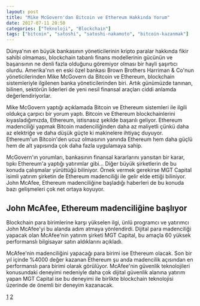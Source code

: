 ```yaml
---
layout: post
title: "Mike McGovern'dan Bitcoin ve Ethereum Hakkında Yorum"
date: 2017-07-11 20:50
categories: ["Teknoloji", "Blockchain"]
tags: ["bitcoin", "satoshi", "satoshi-nakamoto", "bitcoin-kazanmak"]
---
```


Dünya'nın en büyük bankasının yöneticilerinin kripto paralar hakkında fikir sahibi olmaması, blockchain tabanlı finans modellerinin gücünün ve başarısının ne denli fazla olduğunu göremiyor olması bir hayli şaşırtıcı olurdu. Amerika'nın en eski özel bankası Brown Brothers Harriman & Co'nun yöneticilerinden Mike McGovern da Bitcoin ve Ethereum, blockchain sistemleriyle ilgilenen banka yöneticilerinden biri. Artık günümüzde tanınan, bilinen, sektörün liderleri de yeni nesil finansal araçları ciddi anlamda değerlendiriyorlar.

Mike McGovern yaptığı açıklamada Bitcoin ve Ethereum sistemleri ile ilgili oldukça çarpıcı bir yorum yaptı. Bitcoin ve Ethereum blockchainlerini kıyasladığımızda, Ethereum, istisnasız şekilde başarılı geliyor. Ethereum madenciliği yapmak Bitcoin madenciliğinden daha az maliyetli çünkü daha az elektriğe ve daha düşük güçte ki makinelere ihtiyaç duyuyor. Ethereum'un Bitcoin'den ucuz olmasının yanında Ethereum hem daha güçlü hem de alt yapısında çok daha fazla uygulamaya sahip.

McGovern'ın yorumları, bankasının finansal kararlarını yansıtan bir karar, tıpkı Ethereum'a yaptığı yatırımlar gibi… Diğer büyük şirketlerin de bu konuda çalışmalar yürüttüğü biliniyor. Örnek vermek gerekirse MGT Capital isimli yatırım şirketin de Ethereum madenciliği ile gelir elde ettiği biliniyor. John McAfee, Ethereum madenciliğine başladığı haberleri de bu konuda bazı gelişmeleri çok net ortaya koyuyor.

## John McAfee, Ethereum madenciliğine başlıyor
Blockchain para birimlerine karşı yükselen ilgi, ünlü programcı ve yatırımcı John McAfee'yi bu alanda adım atmaya yönlendirdi. Dijital para madenciliği yapacak olan McAfee'nin yatırım şirketi MGT Capital, bu amaçla 60 yüksek performanslı bilgisayar satın aldıklarını açıkladı. 

McAfee'nin madenciliğini yapacağı para birimi ise Ethereum olacak. Son bir yıl içinde %4000 değer kazanan Ethereum şu anda madencilik açısından en performanslı para birimi olarak görülüyor. McAfee'nin güvenlik teknolojileri konusundaki deneyimi nedeniyle daha çok dijital güvenlik alanına yatırım yapan MGT Capital ise bu deneyimi ile birlikte blockchain teknolojisi üzerinde de önemli bir deneyim kazanacak.

[1](https://koinbulteni.com/mike-mcgovern-bitcoin-ve-ethereum-hakkinda-yorum-yapti-974.html) [2](https://www.techinside.com/john-mcafee-ethereum-madenciligine-basliyor/)